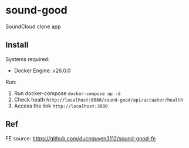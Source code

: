 # sound-good

SoundCloud clone app

## Install

Systems required:
- Docker Engine: v26.0.0

Run:
1. Run docker-compose
   `` docker-compose up -d ``
2. Check heath ``http://localhost:8080/sound-good/api/actuator/health``
3. Access the link ``http://localhost:3000``


## Ref
FE source: https://github.com/ducnguyen3112/sound-good-fe
